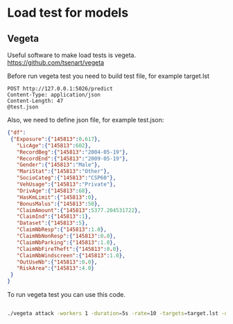 # Load test for models

## Vegeta

Useful software to make load tests is vegeta. https://github.com/tsenart/vegeta

Before run vegeta test you need to build test file, for example target.lst

```
POST http://127.0.0.1:5026/predict
Content-Type: application/json
Content-Length: 47
@test.json
```

Also, we need to define json file, for example test.json:
```json
{"df":
 {"Exposure":{"145813":0.617},
   "LicAge":{"145813":602},
   "RecordBeg":{"145813":"2004-05-19"},
   "RecordEnd":{"145813":"2009-05-19"},
   "Gender":{"145813":"Male"},
   "MariStat":{"145813":"Other"},
   "SocioCateg":{"145813":"CSP60"},
   "VehUsage":{"145813":"Private"},
   "DrivAge":{"145813":68},
   "HasKmLimit":{"145813":0},
   "BonusMalus":{"145813":50},
   "ClaimAmount":{"145813":5377.204531722},
   "ClaimInd":{"145813":1},
   "Dataset":{"145813":5},
   "ClaimNbResp":{"145813":1.0},
   "ClaimNbNonResp":{"145813":0.0},
   "ClaimNbParking":{"145813":1.0},
   "ClaimNbFireTheft":{"145813":0.0},
   "ClaimNbWindscreen":{"145813":1.0},
   "OutUseNb":{"145813":0.0},
   "RiskArea":{"145813":4.0}
 }
}


```


To run vegeta test you can use this code.

```bash

./vegeta attack -workers 1 -duration=5s -rate=10 -targets=target.lst -output=results-veg-httpbin-get.bin && cat results-veg-httpbin-get.bin | ./vegeta plot --title="HTTP Bin GET n rps for k seconds" > http-bin-get-nrps-kseconds.html

```
